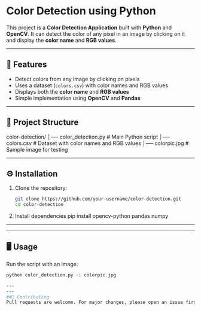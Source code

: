 # Color Detection using Python  

This project is a **Color Detection Application** built with **Python** and **OpenCV**. It can detect the color of any pixel in an image by clicking on it and display the **color name** and **RGB values**.  

---

## 🚀 Features
- Detect colors from any image by clicking on pixels  
- Uses a dataset (`colors.csv`) with color names and RGB values  
- Displays both the **color name** and **RGB values**  
- Simple implementation using **OpenCV** and **Pandas**  

---

## 📂 Project Structure

color-detection/
│── color_detection.py # Main Python script
│── colors.csv # Dataset with color names and RGB values
│── colorpic.jpg # Sample image for testing

---

## ⚙️ Installation
1. Clone the repository:
   ```bash
   git clone https://github.com/your-username/color-detection.git
   cd color-detection

2. Install dependencies
   pip install opencv-python pandas numpy
---
---
## 🖥️ Usage
Run the script with an image:
  ```bash
  python color_detection.py -i colorpic.jpg

---
---
##🤝 Contributing
Pull requests are welcome. For major changes, please open an issue first to discuss what you’d like to change.
